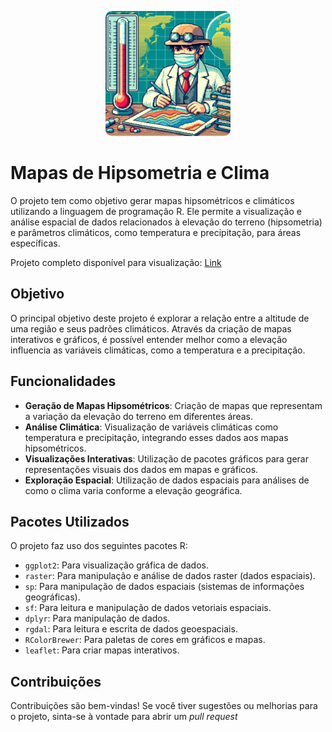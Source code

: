 <p align="center">
  <img src="https://github.com/ArturMaia/Hipsometria-Clima/blob/main/mapageo.jpg" alt="HC" style="width: 200px; border-radius: 10px;">
</p>

# Mapas de Hipsometria e Clima

O projeto tem como objetivo gerar mapas hipsométricos e climáticos utilizando a linguagem de programação R. Ele permite a visualização e análise espacial de dados relacionados à elevação do terreno (hipsometria) e parâmetros climáticos, como temperatura e precipitação, para áreas específicas.

Projeto completo disponível para visualização: [Link](https://rpubs.com/Artur_Maia/1183094)


## Objetivo

O principal objetivo deste projeto é explorar a relação entre a altitude de uma região e seus padrões climáticos. Através da criação de mapas interativos e gráficos, é possível entender melhor como a elevação influencia as variáveis climáticas, como a temperatura e a precipitação.

## Funcionalidades

- **Geração de Mapas Hipsométricos**: Criação de mapas que representam a variação da elevação do terreno em diferentes áreas.
- **Análise Climática**: Visualização de variáveis climáticas como temperatura e precipitação, integrando esses dados aos mapas hipsométricos.
- **Visualizações Interativas**: Utilização de pacotes gráficos para gerar representações visuais dos dados em mapas e gráficos.
- **Exploração Espacial**: Utilização de dados espaciais para análises de como o clima varia conforme a elevação geográfica.

## Pacotes Utilizados

O projeto faz uso dos seguintes pacotes R:

- `ggplot2`: Para visualização gráfica de dados.
- `raster`: Para manipulação e análise de dados raster (dados espaciais).
- `sp`: Para manipulação de dados espaciais (sistemas de informações geográficas).
- `sf`: Para leitura e manipulação de dados vetoriais espaciais.
- `dplyr`: Para manipulação de dados.
- `rgdal`: Para leitura e escrita de dados geoespaciais.
- `RColorBrewer`: Para paletas de cores em gráficos e mapas.
- `leaflet`: Para criar mapas interativos.

## Contribuições

Contribuições são bem-vindas! Se você tiver sugestões ou melhorias para o projeto, sinta-se à vontade para abrir um *pull request*
